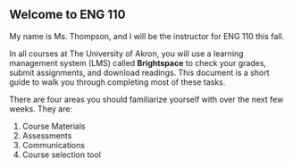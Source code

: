 ## Welcome to ENG 110

My name is Ms. Thompson, and I will be the instructor for ENG 110 this fall.

In all courses at The University of Akron, you will use a learning management system (LMS) called **Brightspace** to check your grades, submit assignments, and download readings.
This document is a short guide to walk you through completing most of these tasks. 

There are four areas you should familiarize yourself with over the next few weeks.  They are:

  1. Course Materials
  2. Assessments
  3. Communications
  4. Course selection tool
